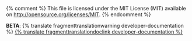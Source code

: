 {% comment %}
This file is licensed under the MIT License (MIT) available on
http://opensource.org/licenses/MIT.
{% endcomment %}

<!--Temporary disclaimer BEGIN-->
<p class="devdoc_translation_warning">
    <b>BETA</b>: {% translate fragmenttranslationwarning developer-documentation %}
    <a href="https://github.com/achow101/btcinformation.org/docs/assisting-with-translation#translate">{% translate fragmenttranslationdoclink developer-documentation %}</a>
</p>
<!--Temporary disclaimer END-->
